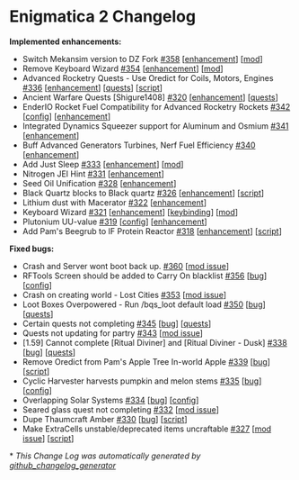 # Enigmatica 2 Changelog

**Implemented enhancements:**

- Switch Mekansim version to DZ Fork [\#358](https://github.com/NillerMedDild/Enigmatica2/issues/358) [[enhancement](https://github.com/NillerMedDild/Enigmatica2/labels/enhancement)] [[mod](https://github.com/NillerMedDild/Enigmatica2/labels/mod)]
- Remove Keyboard Wizard [\#354](https://github.com/NillerMedDild/Enigmatica2/issues/354) [[enhancement](https://github.com/NillerMedDild/Enigmatica2/labels/enhancement)] [[mod](https://github.com/NillerMedDild/Enigmatica2/labels/mod)]
- Advanced Rocketry Quests - Use Oredict for Coils, Motors, Engines [\#336](https://github.com/NillerMedDild/Enigmatica2/issues/336) [[enhancement](https://github.com/NillerMedDild/Enigmatica2/labels/enhancement)] [[quests](https://github.com/NillerMedDild/Enigmatica2/labels/quests)] [[script](https://github.com/NillerMedDild/Enigmatica2/labels/script)]
- Ancient Warfare Quests \[Shigure1408\] [\#320](https://github.com/NillerMedDild/Enigmatica2/issues/320) [[enhancement](https://github.com/NillerMedDild/Enigmatica2/labels/enhancement)] [[quests](https://github.com/NillerMedDild/Enigmatica2/labels/quests)]
- EnderIO Rocket Fuel Compatibility for Advanced Rocketry Rockets [\#342](https://github.com/NillerMedDild/Enigmatica2/issues/342) [[config](https://github.com/NillerMedDild/Enigmatica2/labels/config)] [[enhancement](https://github.com/NillerMedDild/Enigmatica2/labels/enhancement)]
- Integrated Dynamics Squeezer support for Aluminum and Osmium [\#341](https://github.com/NillerMedDild/Enigmatica2/issues/341) [[enhancement](https://github.com/NillerMedDild/Enigmatica2/labels/enhancement)]
- Buff Advanced Generators Turbines, Nerf Fuel Efficiency [\#340](https://github.com/NillerMedDild/Enigmatica2/issues/340) [[enhancement](https://github.com/NillerMedDild/Enigmatica2/labels/enhancement)]
- Add Just Sleep [\#333](https://github.com/NillerMedDild/Enigmatica2/issues/333) [[enhancement](https://github.com/NillerMedDild/Enigmatica2/labels/enhancement)] [[mod](https://github.com/NillerMedDild/Enigmatica2/labels/mod)]
- Nitrogen JEI Hint [\#331](https://github.com/NillerMedDild/Enigmatica2/issues/331) [[enhancement](https://github.com/NillerMedDild/Enigmatica2/labels/enhancement)]
- Seed Oil Unification [\#328](https://github.com/NillerMedDild/Enigmatica2/issues/328) [[enhancement](https://github.com/NillerMedDild/Enigmatica2/labels/enhancement)]
- Black Quartz blocks to Black quartz [\#326](https://github.com/NillerMedDild/Enigmatica2/issues/326) [[enhancement](https://github.com/NillerMedDild/Enigmatica2/labels/enhancement)] [[script](https://github.com/NillerMedDild/Enigmatica2/labels/script)]
- Lithium dust with Macerator [\#322](https://github.com/NillerMedDild/Enigmatica2/issues/322) [[enhancement](https://github.com/NillerMedDild/Enigmatica2/labels/enhancement)]
- Keyboard Wizard [\#321](https://github.com/NillerMedDild/Enigmatica2/issues/321) [[enhancement](https://github.com/NillerMedDild/Enigmatica2/labels/enhancement)] [[keybinding](https://github.com/NillerMedDild/Enigmatica2/labels/keybinding)] [[mod](https://github.com/NillerMedDild/Enigmatica2/labels/mod)]
- Plutonium UU-value [\#319](https://github.com/NillerMedDild/Enigmatica2/issues/319) [[config](https://github.com/NillerMedDild/Enigmatica2/labels/config)] [[enhancement](https://github.com/NillerMedDild/Enigmatica2/labels/enhancement)]
- Add Pam's Beegrub to IF Protein Reactor [\#318](https://github.com/NillerMedDild/Enigmatica2/issues/318) [[enhancement](https://github.com/NillerMedDild/Enigmatica2/labels/enhancement)] [[script](https://github.com/NillerMedDild/Enigmatica2/labels/script)]

**Fixed bugs:**

- Crash and Server wont boot back up. [\#360](https://github.com/NillerMedDild/Enigmatica2/issues/360) [[mod issue](https://github.com/NillerMedDild/Enigmatica2/labels/mod%20issue)]
- RFTools Screen should be added to Carry On blacklist [\#356](https://github.com/NillerMedDild/Enigmatica2/issues/356) [[bug](https://github.com/NillerMedDild/Enigmatica2/labels/bug)] [[config](https://github.com/NillerMedDild/Enigmatica2/labels/config)]
- Crash on creating world - Lost Cities [\#353](https://github.com/NillerMedDild/Enigmatica2/issues/353) [[mod issue](https://github.com/NillerMedDild/Enigmatica2/labels/mod%20issue)]
- Loot Boxes Overpowered - Run /bqs\_loot default load [\#350](https://github.com/NillerMedDild/Enigmatica2/issues/350) [[bug](https://github.com/NillerMedDild/Enigmatica2/labels/bug)] [[quests](https://github.com/NillerMedDild/Enigmatica2/labels/quests)]
- Certain quests not completing [\#345](https://github.com/NillerMedDild/Enigmatica2/issues/345) [[bug](https://github.com/NillerMedDild/Enigmatica2/labels/bug)] [[quests](https://github.com/NillerMedDild/Enigmatica2/labels/quests)]
- Quests not updating for partry [\#343](https://github.com/NillerMedDild/Enigmatica2/issues/343) [[mod issue](https://github.com/NillerMedDild/Enigmatica2/labels/mod%20issue)]
- \[1.59\] Cannot complete \[Ritual Diviner\] and \[Ritual Diviner - Dusk\] [\#338](https://github.com/NillerMedDild/Enigmatica2/issues/338) [[bug](https://github.com/NillerMedDild/Enigmatica2/labels/bug)] [[quests](https://github.com/NillerMedDild/Enigmatica2/labels/quests)]
- Remove Oredict from Pam's Apple Tree In-world Apple [\#339](https://github.com/NillerMedDild/Enigmatica2/issues/339) [[bug](https://github.com/NillerMedDild/Enigmatica2/labels/bug)] [[script](https://github.com/NillerMedDild/Enigmatica2/labels/script)]
- Cyclic Harvester harvests pumpkin and melon stems [\#335](https://github.com/NillerMedDild/Enigmatica2/issues/335) [[bug](https://github.com/NillerMedDild/Enigmatica2/labels/bug)] [[config](https://github.com/NillerMedDild/Enigmatica2/labels/config)]
- Overlapping Solar Systems [\#334](https://github.com/NillerMedDild/Enigmatica2/issues/334) [[bug](https://github.com/NillerMedDild/Enigmatica2/labels/bug)] [[config](https://github.com/NillerMedDild/Enigmatica2/labels/config)]
- Seared glass quest not completing [\#332](https://github.com/NillerMedDild/Enigmatica2/issues/332) [[mod issue](https://github.com/NillerMedDild/Enigmatica2/labels/mod%20issue)]
- Dupe Thaumcraft Amber [\#330](https://github.com/NillerMedDild/Enigmatica2/issues/330) [[bug](https://github.com/NillerMedDild/Enigmatica2/labels/bug)] [[script](https://github.com/NillerMedDild/Enigmatica2/labels/script)]
- Make ExtraCells unstable/deprecated items uncraftable [\#327](https://github.com/NillerMedDild/Enigmatica2/issues/327) [[mod issue](https://github.com/NillerMedDild/Enigmatica2/labels/mod%20issue)] [[script](https://github.com/NillerMedDild/Enigmatica2/labels/script)]



\* *This Change Log was automatically generated by [github_changelog_generator](https://github.com/skywinder/Github-Changelog-Generator)*